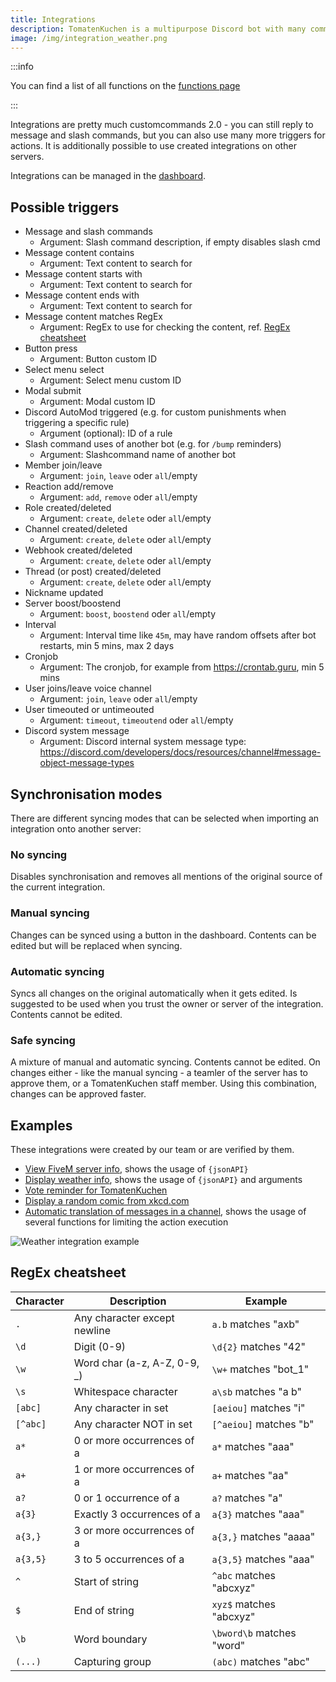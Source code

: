 ```yaml
---
title: Integrations
description: TomatenKuchen is a multipurpose Discord bot with many common and innovative features for your server. This page explains the basic setup of integrations, the better version of customcommands.
image: /img/integration_weather.png
---
```


:::info

You can find a list of all functions on the [functions page](/category/action-functions)

:::

Integrations are pretty much customcommands 2.0 - you can still reply to message and slash commands, but you can also use many more triggers for actions.
It is additionally possible to use created integrations on other servers.

Integrations can be managed in the [dashboard](https://tomatenkuchen.com/dashboard/integrations).

## Possible triggers

- Message and slash commands
	- Argument: Slash command description, if empty disables slash cmd
- Message content contains
	- Argument: Text content to search for
- Message content starts with
	- Argument: Text content to search for
- Message content ends with
	- Argument: Text content to search for
- Message content matches RegEx
	- Argument: RegEx to use for checking the content, ref. [RegEx cheatsheet](#regex-cheatsheet)
- Button press
	- Argument: Button custom ID
- Select menu select
	- Argument: Select menu custom ID
- Modal submit
	- Argument: Modal custom ID
- Discord AutoMod triggered (e.g. for custom punishments when triggering a specific rule)
	- Argument (optional): ID of a rule
- Slash command uses of another bot (e.g. for `/bump` reminders)
	- Argument: Slashcommand name of another bot
- Member join/leave
	- Argument: <code>join</code>, <code>leave</code> oder <code>all</code>/empty
- Reaction add/remove
	- Argument: <code>add</code>, <code>remove</code> oder <code>all</code>/empty
- Role created/deleted
	- Argument: <code>create</code>, <code>delete</code> oder <code>all</code>/empty
- Channel created/deleted
	- Argument: <code>create</code>, <code>delete</code> oder <code>all</code>/empty
- Webhook created/deleted
	- Argument: <code>create</code>, <code>delete</code> oder <code>all</code>/empty
- Thread (or post) created/deleted
	- Argument: <code>create</code>, <code>delete</code> oder <code>all</code>/empty
- Nickname updated
- Server boost/boostend
	- Argument: <code>boost</code>, <code>boostend</code> oder <code>all</code>/empty
- Interval
	- Argument: Interval time like <code>45m</code>, may have random offsets after bot restarts, min 5 mins, max 2 days
- Cronjob
	- Argument: The cronjob, for example from https://crontab.guru, min 5 mins
- User joins/leave voice channel
	- Argument: <code>join</code>, <code>leave</code> oder <code>all</code>/empty
- User timeouted or untimeouted
	- Argument: <code>timeout</code>, <code>timeoutend</code> oder <code>all</code>/empty
- Discord system message
	- Argument: Discord internal system message type: https://discord.com/developers/docs/resources/channel#message-object-message-types

## Synchronisation modes

There are different syncing modes that can be selected when importing an integration onto another server:

### No syncing

Disables synchronisation and removes all mentions of the original source of the current integration.

### Manual syncing

Changes can be synced using a button in the dashboard. Contents can be edited but will be replaced when syncing.

### Automatic syncing

Syncs all changes on the original automatically when it gets edited. Is suggested to be used when you trust the owner or server of the integration. Contents cannot be edited.

### Safe syncing

A mixture of manual and automatic syncing. Contents cannot be edited. On changes either - like the manual syncing - a teamler of the server has to approve them, or a TomatenKuchen staff member. Using this combination, changes can be approved faster.

## Examples

These integrations were created by our team or are verified by them.

- [View FiveM server info](https://tomatenkuchen.com/dashboard/integrations?info=fivem), shows the usage of `{jsonAPI}`
- [Display weather info](https://tomatenkuchen.com/dashboard/integrations?info=weather), shows the usage of `{jsonAPI}` and arguments
- [Vote reminder for TomatenKuchen](https://tomatenkuchen.com/dashboard/integrations?info=vote-reminder)
- [Display a random comic from xkcd.com](https://tomatenkuchen.com/dashboard/integrations?info=xkcd)
- [Automatic translation of messages in a channel](https://tomatenkuchen.com/dashboard/integrations?info=autotranslate), shows the usage of several functions for limiting the action execution

![Weather integration example](/img/integration_weather.png)

## RegEx cheatsheet

| Character | Description                  | Example                   |
|-----------|------------------------------|---------------------------|
| `.`       | Any character except newline | `a.b` matches "axb"       |
| `\d`      | Digit (0-9)                  | `\d{2}` matches "42"      |
| `\w`      | Word char (a-z, A-Z, 0-9, _) | `\w+` matches "bot_1"     |
| `\s`      | Whitespace character         | `a\sb` matches "a b"      |
| `[abc]`   | Any character in set         | `[aeiou]` matches "i"     |
| `[^abc]`  | Any character NOT in set     | `[^aeiou]` matches "b"    |
| `a*`      | 0 or more occurrences of a   | `a*` matches "aaa"        |
| `a+`      | 1 or more occurrences of a   | `a+` matches "aa"         |
| `a?`      | 0 or 1 occurrence of a       | `a?` matches "a"          |
| `a{3}`    | Exactly 3 occurrences of a   | `a{3}` matches "aaa"      |
| `a{3,}`   | 3 or more occurrences of a   | `a{3,}` matches "aaaa"    |
| `a{3,5}`  | 3 to 5 occurrences of a      | `a{3,5}` matches "aaa"    |
| `^`       | Start of string              | `^abc` matches "abcxyz"   |
| `$`       | End of string                | `xyz$` matches "abcxyz"   |
| `\b`      | Word boundary                | `\bword\b` matches "word" |
| `(...)`   | Capturing group              | `(abc)` matches "abc"     |
